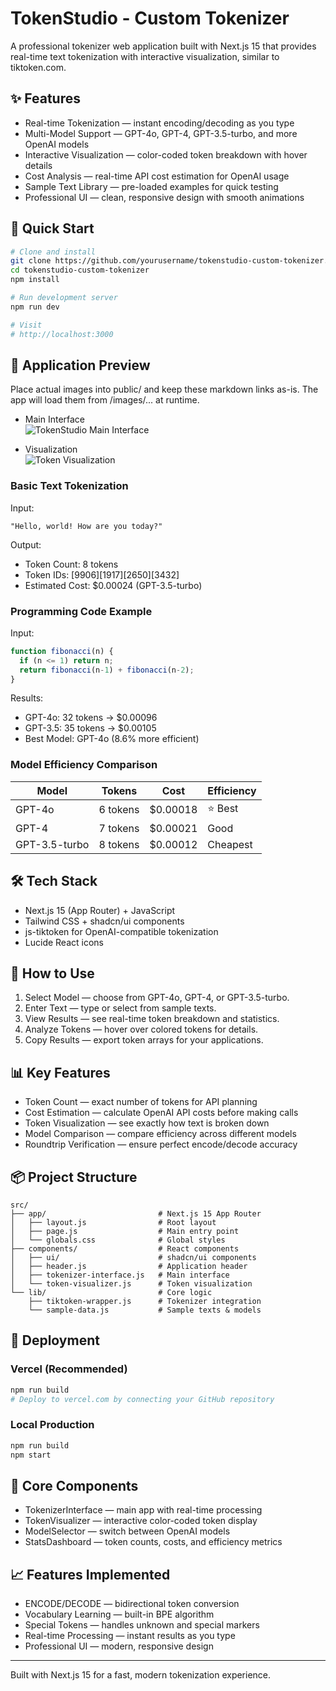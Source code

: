# TokenStudio - Custom Tokenizer

A professional tokenizer web application built with Next.js 15 that provides real-time text tokenization with interactive visualization, similar to tiktoken.com.

## ✨ Features

- Real-time Tokenization — instant encoding/decoding as you type
- Multi-Model Support — GPT-4o, GPT-4, GPT-3.5-turbo, and more OpenAI models
- Interactive Visualization — color-coded token breakdown with hover details
- Cost Analysis — real-time API cost estimation for OpenAI usage
- Sample Text Library — pre-loaded examples for quick testing
- Professional UI — clean, responsive design with smooth animations

## 🚀 Quick Start

```bash
# Clone and install
git clone https://github.com/yourusername/tokenstudio-custom-tokenizer.git
cd tokenstudio-custom-tokenizer
npm install

# Run development server
npm run dev

# Visit
# http://localhost:3000
```

## 📸 Application Preview

Place actual images into public/ and keep these markdown links as-is. The app will load them from /images/... at runtime.

- Main Interface  
  ![TokenStudio Main Interface](/images/main-interface.png)
  
- Visualization  
  ![Token Visualization](/images/token-visualization.png)
  
### Basic Text Tokenization

Input:

```text
"Hello, world! How are you today?"
```

Output:

- Token Count: 8 tokens
- Token IDs: [9906][1917][2650][3432]
- Estimated Cost: $0.00024 (GPT-3.5-turbo)

### Programming Code Example

Input:

```js
function fibonacci(n) {
  if (n <= 1) return n;
  return fibonacci(n-1) + fibonacci(n-2);
}
```

Results:

- GPT-4o: 32 tokens → $0.00096
- GPT-3.5: 35 tokens → $0.00105
- Best Model: GPT-4o (8.6% more efficient)

### Model Efficiency Comparison

| Model         | Tokens   | Cost      | Efficiency |
|---------------|----------|-----------|------------|
| GPT-4o        | 6 tokens | $0.00018  | ⭐ Best     |
| GPT-4         | 7 tokens | $0.00021  | Good       |
| GPT-3.5-turbo | 8 tokens | $0.00012  | Cheapest   |

## 🛠️ Tech Stack

- Next.js 15 (App Router) + JavaScript
- Tailwind CSS + shadcn/ui components
- js-tiktoken for OpenAI-compatible tokenization
- Lucide React icons

## 📱 How to Use

1. Select Model — choose from GPT-4o, GPT-4, or GPT-3.5-turbo.
2. Enter Text — type or select from sample texts.
3. View Results — see real-time token breakdown and statistics.
4. Analyze Tokens — hover over colored tokens for details.
5. Copy Results — export token arrays for your applications.

## 📊 Key Features

- Token Count — exact number of tokens for API planning
- Cost Estimation — calculate OpenAI API costs before making calls
- Token Visualization — see exactly how text is broken down
- Model Comparison — compare efficiency across different models
- Roundtrip Verification — ensure perfect encode/decode accuracy

## 📦 Project Structure

```text
src/
├── app/                         # Next.js 15 App Router
│   ├── layout.js                # Root layout
│   ├── page.js                  # Main entry point
│   └── globals.css              # Global styles
├── components/                  # React components
│   ├── ui/                      # shadcn/ui components
│   ├── header.js                # Application header
│   ├── tokenizer-interface.js   # Main interface
│   └── token-visualizer.js      # Token visualization
└── lib/                         # Core logic
    ├── tiktoken-wrapper.js      # Tokenizer integration
    └── sample-data.js           # Sample texts & models
```

## 🚀 Deployment

### Vercel (Recommended)

```bash
npm run build
# Deploy to vercel.com by connecting your GitHub repository
```

### Local Production

```bash
npm run build
npm start
```

## 🔧 Core Components

- TokenizerInterface — main app with real-time processing
- TokenVisualizer — interactive color-coded token display
- ModelSelector — switch between OpenAI models
- StatsDashboard — token counts, costs, and efficiency metrics

## 📈 Features Implemented

- ENCODE/DECODE — bidirectional token conversion  
- Vocabulary Learning — built-in BPE algorithm  
- Special Tokens — handles unknown and special markers  
- Real-time Processing — instant results as you type  
- Professional UI — modern, responsive design  

***

Built with Next.js 15 for a fast, modern tokenization experience.
